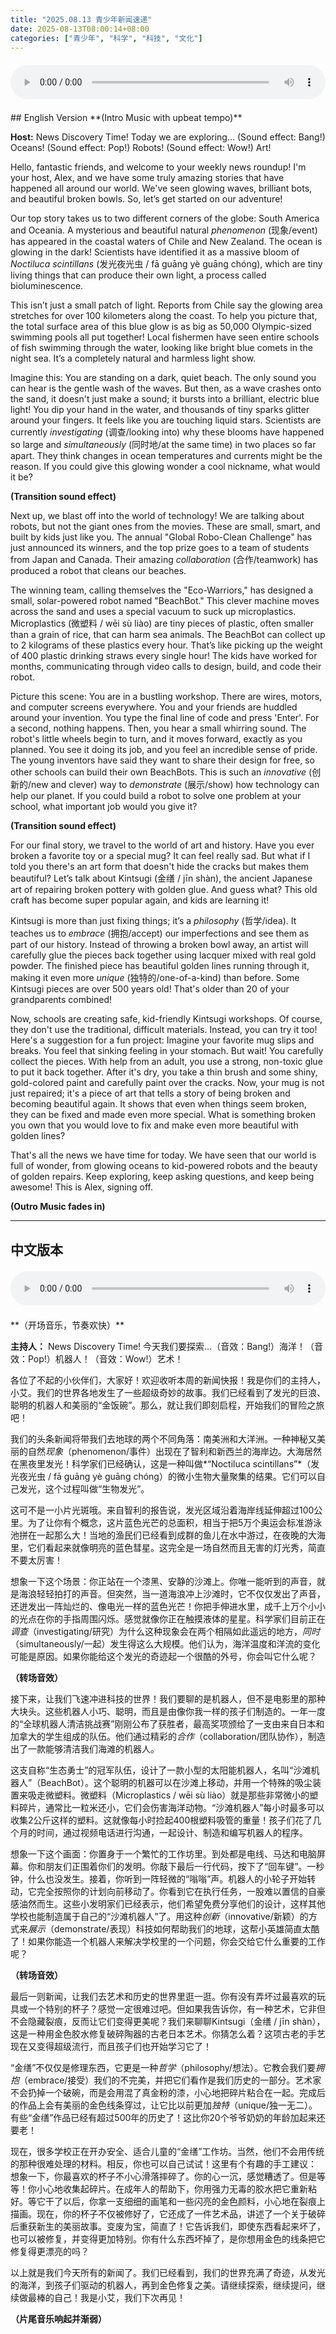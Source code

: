 ```yaml
---
title: "2025.08.13 青少年新闻速递"
date: 2025-08-13T08:00:14+08:00
categories: ["青少年", "科学", "科技", "文化"]
---
```

<audio controls style="width: 100%; max-width: 900px; margin: 1.5em 0; display: block;">
<source src="/mp3/teen_news/20250813.en.mp3" type="audio/mpeg">
</audio>
## English Version
**(Intro Music with upbeat tempo)**

**Host:** News Discovery Time! Today we are exploring... (Sound effect: Bang!) Oceans! (Sound effect: Pop!) Robots! (Sound effect: Wow!) Art!

Hello, fantastic friends, and welcome to your weekly news roundup! I'm your host, Alex, and we have some truly amazing stories that have happened all around our world. We've seen glowing waves, brilliant bots, and beautiful broken bowls. So, let’s get started on our adventure!

Our top story takes us to two different corners of the globe: South America and Oceania. A mysterious and beautiful natural *phenomenon* (现象/event) has appeared in the coastal waters of Chile and New Zealand. The ocean is glowing in the dark! Scientists have identified it as a massive bloom of *Noctiluca scintillans* (发光夜光虫 / fā guāng yè guāng chóng), which are tiny living things that can produce their own light, a process called bioluminescence.

This isn’t just a small patch of light. Reports from Chile say the glowing area stretches for over 100 kilometers along the coast. To help you picture that, the total surface area of this blue glow is as big as 50,000 Olympic-sized swimming pools all put together! Local fishermen have seen entire schools of fish swimming through the water, looking like bright blue comets in the night sea. It’s a completely natural and harmless light show.

Imagine this: You are standing on a dark, quiet beach. The only sound you can hear is the gentle wash of the waves. But then, as a wave crashes onto the sand, it doesn't just make a sound; it bursts into a brilliant, electric blue light! You dip your hand in the water, and thousands of tiny sparks glitter around your fingers. It feels like you are touching liquid stars. Scientists are currently *investigating* (调查/looking into) why these blooms have happened so large and *simultaneously* (同时地/at the same time) in two places so far apart. They think changes in ocean temperatures and currents might be the reason. If you could give this glowing wonder a cool nickname, what would it be?

**(Transition sound effect)**

Next up, we blast off into the world of technology! We are talking about robots, but not the giant ones from the movies. These are small, smart, and built by kids just like you. The annual "Global Robo-Clean Challenge" has just announced its winners, and the top prize goes to a team of students from Japan and Canada. Their amazing *collaboration* (合作/teamwork) has produced a robot that cleans our beaches.

The winning team, calling themselves the "Eco-Warriors," has designed a small, solar-powered robot named "BeachBot." This clever machine moves across the sand and uses a special vacuum to suck up microplastics. Microplastics (微塑料 / wēi sù liào) are tiny pieces of plastic, often smaller than a grain of rice, that can harm sea animals. The BeachBot can collect up to 2 kilograms of these plastics every hour. That’s like picking up the weight of 400 plastic drinking straws every single hour! The kids have worked for months, communicating through video calls to design, build, and code their robot.

Picture this scene: You are in a bustling workshop. There are wires, motors, and computer screens everywhere. You and your friends are huddled around your invention. You type the final line of code and press 'Enter'. For a second, nothing happens. Then, you hear a small whirring sound. The robot's little wheels begin to turn, and it moves forward, exactly as you planned. You see it doing its job, and you feel an incredible sense of pride. The young inventors have said they want to share their design for free, so other schools can build their own BeachBots. This is such an *innovative* (创新的/new and clever) way to *demonstrate* (展示/show) how technology can help our planet. If you could build a robot to solve one problem at your school, what important job would you give it?

**(Transition sound effect)**

For our final story, we travel to the world of art and history. Have you ever broken a favorite toy or a special mug? It can feel really sad. But what if I told you there's an art form that doesn't hide the cracks but makes them beautiful? Let’s talk about Kintsugi (金缮 / jīn shàn), the ancient Japanese art of repairing broken pottery with golden glue. And guess what? This old craft has become super popular again, and kids are learning it!

Kintsugi is more than just fixing things; it’s a *philosophy* (哲学/idea). It teaches us to *embrace* (拥抱/accept) our imperfections and see them as part of our history. Instead of throwing a broken bowl away, an artist will carefully glue the pieces back together using lacquer mixed with real gold powder. The finished piece has beautiful golden lines running through it, making it even more *unique* (独特的/one-of-a-kind) than before. Some Kintsugi pieces are over 500 years old! That's older than 20 of your grandparents combined!

Now, schools are creating safe, kid-friendly Kintsugi workshops. Of course, they don't use the traditional, difficult materials. Instead, you can try it too! Here's a suggestion for a fun project:
Imagine your favorite mug slips and breaks. You feel that sinking feeling in your stomach. But wait! You carefully collect the pieces. With help from an adult, you use a strong, non-toxic glue to put it back together. After it's dry, you take a thin brush and some shiny, gold-colored paint and carefully paint over the cracks. Now, your mug is not just repaired; it's a piece of art that tells a story of being broken and becoming beautiful again. It shows that even when things seem broken, they can be fixed and made even more special. What is something broken you own that you would love to fix and make even more beautiful with golden lines?

That's all the news we have time for today. We have seen that our world is full of wonder, from glowing oceans to kid-powered robots and the beauty of golden repairs. Keep exploring, keep asking questions, and keep being awesome! This is Alex, signing off.

**(Outro Music fades in)**

---
## 中文版本
<audio controls style="width: 100%; max-width: 900px; margin: 1.5em 0; display: block;">
    <source src="/mp3/teen_news/20250813.cn.mp3"
  type="audio/mpeg">
  </audio>
**（开场音乐，节奏欢快）**

**主持人：** News Discovery Time! 今天我们要探索...（音效：Bang!）海洋！（音效：Pop!）机器人！（音效：Wow!）艺术！

各位了不起的小伙伴们，大家好！欢迎收听本周的新闻快报！我是你们的主持人，小艾。我们的世界各地发生了一些超级奇妙的故事。我们已经看到了发光的巨浪、聪明的机器人和美丽的“金饭碗”。那么，就让我们即刻启程，开始我们的冒险之旅吧！

我们的头条新闻将带我们去地球的两个不同角落：南美洲和大洋洲。一种神秘又美丽的自然*现象*（phenomenon/事件）出现在了智利和新西兰的海岸边。大海居然在黑夜里发光！科学家们已经确认，这是一种叫做*“Noctiluca scintillans”*（发光夜光虫 / fā guāng yè guāng chóng）的微小生物大量聚集的结果。它们可以自己发光，这个过程叫做“生物发光”。

这可不是一小片光斑哦。来自智利的报告说，发光区域沿着海岸线延伸超过100公里。为了让你有个概念，这片蓝色光芒的总面积，相当于把5万个奥运会标准游泳池拼在一起那么大！当地的渔民们已经看到成群的鱼儿在水中游过，在夜晚的大海里，它们看起来就像明亮的蓝色彗星。这完全是一场自然而且无害的灯光秀，简直不要太厉害！

想象一下这个场景：你正站在一个漆黑、安静的沙滩上。你唯一能听到的声音，就是海浪轻轻拍打的声音。但突然，当一道海浪冲上沙滩时，它不仅仅发出了声音，还迸发出一阵灿烂的、像电光一样的蓝色光芒！你把手伸进水里，成千上万个小小的光点在你的手指周围闪烁。感觉就像你正在触摸液体的星星。科学家们目前正在*调查*（investigating/研究）为什么这种现象会在两个相隔如此遥远的地方，*同时*（simultaneously/一起）发生得这么大规模。他们认为，海洋温度和洋流的变化可能是原因。如果你能给这个发光的奇迹起一个很酷的外号，你会叫它什么呢？

**（转场音效）**

接下来，让我们飞速冲进科技的世界！我们要聊的是机器人，但不是电影里的那种大块头。这些机器人小巧、聪明，而且是由像你我一样的孩子们制造的。一年一度的“全球机器人清洁挑战赛”刚刚公布了获胜者，最高奖项颁给了一支由来自日本和加拿大的学生组成的队伍。他们通过精彩的*合作*（collaboration/团队协作），制造出了一款能够清洁我们海滩的机器人。

这支自称“生态勇士”的冠军队伍，设计了一款小型的太阳能机器人，名叫“沙滩机器人”（BeachBot）。这个聪明的机器可以在沙滩上移动，并用一个特殊的吸尘装置来吸走微塑料。微塑料（Microplastics / wēi sù liào）就是那些非常微小的塑料碎片，通常比一粒米还小，它们会伤害海洋动物。“沙滩机器人”每小时最多可以收集2公斤这样的塑料。这就像每小时捡起400根塑料吸管的重量！孩子们花了几个月的时间，通过视频电话进行沟通，一起设计、制造和编写机器人的程序。

想象一下这个画面：你置身于一个繁忙的工作坊里。到处都是电线、马达和电脑屏幕。你和朋友们正围着你们的发明。你敲下最后一行代码，按下了“回车键”。一秒钟，什么也没发生。接着，你听到一阵轻微的“嗡嗡”声。机器人的小轮子开始转动，它完全按照你的计划向前移动了。你看到它在执行任务，一股难以置信的自豪感油然而生。这些小发明家们已经表示，他们希望免费分享他们的设计，这样其他学校也能制造属于自己的“沙滩机器人”了。用这种*创新*（innovative/新颖）的方式来*展示*（demonstrate/表现）科技如何帮助我们的地球，这帮小英雄简直太酷了！如果你能造一个机器人来解决学校里的一个问题，你会交给它什么重要的工作呢？

**（转场音效）**

最后一则新闻，让我们去艺术和历史的世界里逛一逛。你有没有弄坏过最喜欢的玩具或一个特别的杯子？感觉一定很难过吧。但如果我告诉你，有一种艺术，它非但不会隐藏裂痕，反而让它们变得更美呢？我们来聊聊Kintsugi（金缮 / jīn shàn），这是一种用金色胶水修复破碎陶器的古老日本艺术。你猜怎么着？这项古老的手艺现在又变得超级流行，而且孩子们也开始学习它了！

“金缮”不仅仅是修理东西，它更是一种*哲学*（philosophy/想法）。它教会我们要*拥抱*（embrace/接受）我们的不完美，并把它们看作是我们历史的一部分。艺术家不会扔掉一个破碗，而是会用混了真金粉的漆，小心地把碎片粘合在一起。完成后的作品上会有美丽的金色线条穿过，让它比以前更加*独特*（unique/独一无二）。有些“金缮”作品已经有超过500年的历史了！这比你20个爷爷奶奶的年龄加起来还要老！

现在，很多学校正在开办安全、适合儿童的“金缮”工作坊。当然，他们不会用传统的那种很难处理的材料。相反，你也可以自己试试！这里有个有趣的手工建议：
想象一下，你最喜欢的杯子不小心滑落摔碎了。你的心一沉，感觉糟透了。但是等等！你小心地收集起碎片。在成年人的帮助下，你用强力无毒的胶水把它重新粘好。等它干了以后，你拿一支细细的画笔和一些闪亮的金色颜料，小心地在裂痕上描画。现在，你的杯子不仅被修好了，它还成了一件艺术品，讲述了一个关于破碎后重获新生的美丽故事。变废为宝，简直了！它告诉我们，即使东西看起来坏了，也可以被修复，并变得更加特别。你有什么东西坏掉了，是你想用金色的线条把它修复得更漂亮的吗？

以上就是我们今天所有的新闻了。我们已经看到，我们的世界充满了奇迹，从发光的海洋，到孩子们驱动的机器人，再到金色修复之美。请继续探索，继续提问，继续做最棒的自己！我是小艾，我们下次再见！

**（片尾音乐响起并渐弱）**
